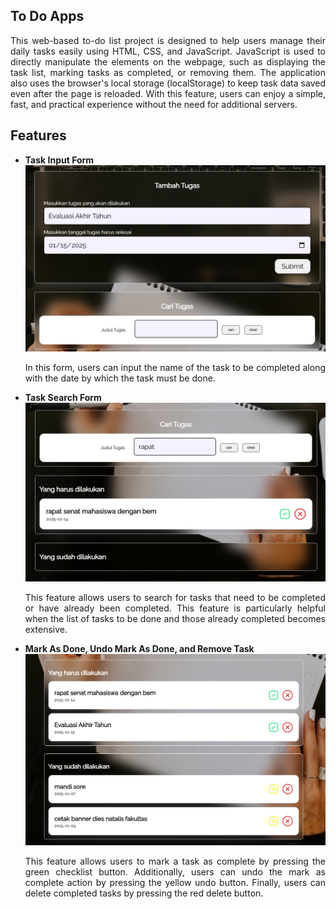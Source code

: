 ## To Do Apps

<p align="justify">
  This web-based to-do list project is designed to help users manage their daily tasks easily using HTML, CSS, and JavaScript. 
  JavaScript is used to directly manipulate the elements on the webpage, such as displaying the task list, marking tasks as completed, or removing them. 
  The application also uses the browser's local storage (localStorage) to keep task data saved even after the page is reloaded. With this feature, users can enjoy a simple, fast, and practical 
  experience without the need for additional servers.
</p>

## Features 
- **Task Input Form**
  <div>
    <img src="assets/FormTugas.jpeg" width=500>
    <p align="justify">In this form, users can input the name of the task to be completed along with the date by which the task must be done.</p>
  </div>
- **Task Search Form**
  <div>
    <img src="assets/SearchTask.jpeg" width=500>
    <p align="justify">
      This feature allows users to search for tasks that need to be completed or have already been completed. This feature is particularly helpful when the list of tasks to be done and those already 
      completed becomes extensive.
    </p>
  </div>
- **Mark As Done, Undo Mark As Done, and Remove Task**
  <div>
    <img src="assets/ToDoAndDone.jpeg" width=500>
    <p align="justify">
      This feature allows users to mark a task as complete by pressing the green checklist button. Additionally, users can undo the mark as complete action by pressing the yellow undo button. 
      Finally, users can delete completed tasks by pressing the red delete button.
    </p>
  </div>
